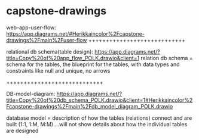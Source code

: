 # capstone-drawings

web-app-user-flow: https://app.diagrams.net/#Herikkaincolor%2Fcapstone-drawings%2Fmain%2Fuser-flow
++++++++++++++++++++++++++++

relational db schema(table design): https://app.diagrams.net/?title=Copy%20of%20app_flow_POLK.drawio&client=1
relation db schema = schema for the tables, the blueprint for the tables, with data types and constraints like null and unique, no arrows

++++++++++++++++++++++++++++

DB-model-diagram: https://app.diagrams.net/?title=Copy%20of%20db_schema_POLK.drawio&client=1#Herikkaincolor%2Fcapstone-drawings%2Fmain%2Fdb_model_diagram_POLK.drawio

database model = description of how the tables (relations) connect and are built (1:1, 1:M, M:M)....will not show details about how the individual tables are designed
